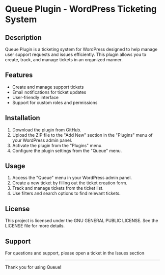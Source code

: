 # Queue Plugin - WordPress Ticketing System

## Description

Queue Plugin is a ticketing system for WordPress designed to help manage user support requests and issues efficiently. This plugin allows you to create, track, and manage tickets in an organized manner.

## Features

- Create and manage support tickets
- Email notifications for ticket updates
- User-friendly interface
- Support for custom roles and permissions

## Installation

1. Download the plugin from GitHub.
2. Upload the ZIP file to the "Add New" section in the "Plugins" menu of your WordPress admin panel.
3. Activate the plugin from the "Plugins" menu.
4. Configure the plugin settings from the "Queue" menu.

## Usage

1. Access the "Queue" menu in your WordPress admin panel.
2. Create a new ticket by filling out the ticket creation form.
3. Track and manage tickets from the ticket list.
4. Use filters and search options to find relevant tickets.


## License

This project is licensed under the GNU GENERAL PUBLIC LICENSE. See the LICENSE file for more details.

## Support

For questions and support, please open a ticket in the Issues section

---

Thank you for using Queue!
